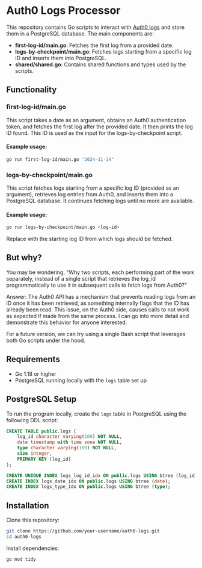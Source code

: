# Auth0 Logs Processor

This repository contains Go scripts to interact with [Auth0 logs](https://auth0.com/docs/deploy-monitor/logs/retrieve-log-events-using-mgmt-api#retrieve-logs-by-checkpoint) and store them in a PostgreSQL database. The main components are:

- **first-log-id/main.go**: Fetches the first log from a provided date.
- **logs-by-checkpoint/main.go**: Fetches logs starting from a specific log ID and inserts them into PostgreSQL.
- **shared/shared.go**: Contains shared functions and types used by the scripts.

## Functionality

### first-log-id/main.go
This script takes a date as an argument, obtains an Auth0 authentication token, and fetches the first log after the provided date. It then prints the log ID found. This ID is used as the input for the logs-by-checkpoint script.

#### Example usage:
```bash
go run first-log-id/main.go "2024-11-14"
```

### logs-by-checkpoint/main.go
This script fetches logs starting from a specific log ID (provided as an argument), retrieves log entries from Auth0, and inserts them into a PostgreSQL database. It continues fetching logs until no more are available.

#### Example usage:
```bash
go run logs-by-checkpoint/main.go <log-id>
```

Replace <log-id> with the starting log ID from which logs should be fetched.

## But why?
You may be wondering, "Why two scripts, each performing part of the work separately, instead of a single script that retrieves the log_id programmatically to use it in subsequent calls to fetch logs from Auth0?"

Answer: The Auth0 API has a mechanism that prevents reading logs from an ID once it has been retrieved, as something internally flags that the ID has already been read. This issue, on the Auth0 side, causes calls to not work as expected if made from the same process. I can go into more detail and demonstrate this behavior for anyone interested.

For a future version, we can try using a single Bash script that leverages both Go scripts under the hood.

## Requirements

- Go 1.18 or higher
- PostgreSQL running locally with the `logs` table set up

## PostgreSQL Setup

To run the program locally, create the `logs` table in PostgreSQL using the following DDL script:

```sql
CREATE TABLE public.logs (
    log_id character varying(100) NOT NULL,
    date timestamp with time zone NOT NULL,
    type character varying(100) NOT NULL,
    size integer,
    PRIMARY KEY (log_id)
);

CREATE UNIQUE INDEX logs_log_id_idx ON public.logs USING btree (log_id);
CREATE INDEX logs_date_idx ON public.logs USING btree (date);
CREATE INDEX logs_type_idx ON public.logs USING btree (type);
```

## Installation

Clone this repository:

```bash
git clone https://github.com/your-username/auth0-logs.git  
cd auth0-logs
```

Install dependencies:
```bash
go mod tidy
```